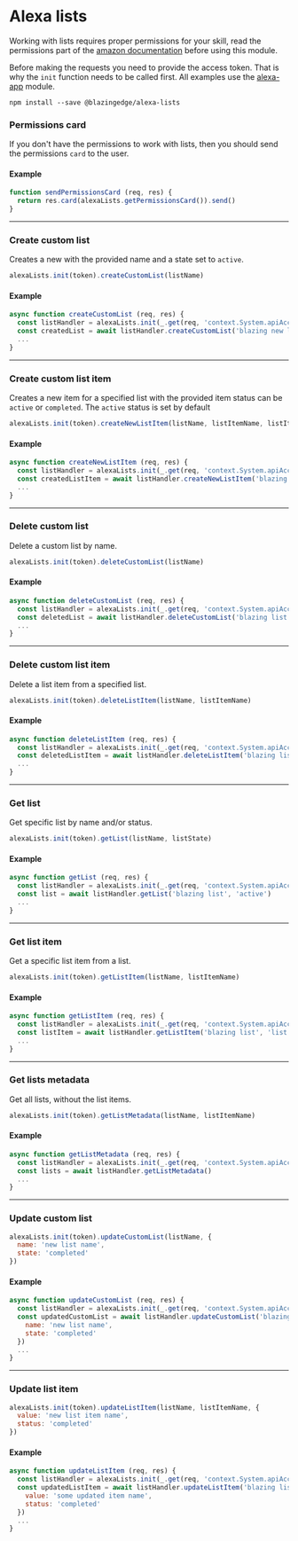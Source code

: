 # Alexa lists
Working with lists requires proper permissions for your skill, read the permissions part of the [amazon documentation](https://developer.amazon.com/docs/custom-skills/access-the-alexa-shopping-and-to-do-lists.html#permissions-setup) before using this module.

Before making the requests you need to provide the access token. That is why the `init` function needs to be called first. All examples use the [alexa-app](https://github.com/alexa-js/alexa-app) module.

```
npm install --save @blazingedge/alexa-lists
```


### Permissions card
If you don't have the permissions to work with lists, then you should send the permissions `card` to the user.
#### Example
```javascript
function sendPermissionsCard (req, res) {
  return res.card(alexaLists.getPermissionsCard()).send()
}
```

----------
### Create custom list
Creates a new with the provided name and a state set to `active`.
```javascript
alexaLists.init(token).createCustomList(listName)
```
#### Example
```javascript
async function createCustomList (req, res) {
  const listHandler = alexaLists.init(_.get(req, 'context.System.apiAccessToken'))
  const createdList = await listHandler.createCustomList('blazing new list')
  ...
}
```
----------
### Create custom list item
Creates a new item for a specified list with the provided item status can be `active` or `completed`. The `active` status is set by default

```javascript
alexaLists.init(token).createNewListItem(listName, listItemName, listItemStatus)
```
#### Example
```javascript
async function createNewListItem (req, res) {
  const listHandler = alexaLists.init(_.get(req, 'context.System.apiAccessToken'))
  const createdListItem = await listHandler.createNewListItem('blazing list', 'buy apples', 'completed')
  ...
}
```
----------
### Delete custom list
Delete a custom list by name.
```javascript
alexaLists.init(token).deleteCustomList(listName)
```
#### Example
```javascript
async function deleteCustomList (req, res) {
  const listHandler = alexaLists.init(_.get(req, 'context.System.apiAccessToken'))
  const deletedList = await listHandler.deleteCustomList('blazing list')
  ...
}
```
----------
### Delete custom list item
Delete a list item from a specified list.
```javascript
alexaLists.init(token).deleteListItem(listName, listItemName)
```
#### Example
```javascript
async function deleteListItem (req, res) {
  const listHandler = alexaLists.init(_.get(req, 'context.System.apiAccessToken'))
  const deletedListItem = await listHandler.deleteListItem('blazing list', 'buy apples')
  ...
}
```
----------
### Get list
Get specific list by name and/or status.
```javascript
alexaLists.init(token).getList(listName, listState)
```
#### Example
```javascript
async function getList (req, res) {
  const listHandler = alexaLists.init(_.get(req, 'context.System.apiAccessToken'))
  const list = await listHandler.getList('blazing list', 'active')
  ...
}
```
----------
### Get list item
Get a specific list item from a list.
```javascript
alexaLists.init(token).getListItem(listName, listItemName)
```
#### Example
```javascript
async function getListItem (req, res) {
  const listHandler = alexaLists.init(_.get(req, 'context.System.apiAccessToken'))
  const listItem = await listHandler.getListItem('blazing list', 'list item')
  ...
}
```
----------
### Get lists metadata
Get all lists, without the list items.
```javascript
alexaLists.init(token).getListMetadata(listName, listItemName)
```
#### Example
```javascript
async function getListMetadata (req, res) {
  const listHandler = alexaLists.init(_.get(req, 'context.System.apiAccessToken'))
  const lists = await listHandler.getListMetadata()
  ...
}
```
----------
### Update custom list
```javascript
alexaLists.init(token).updateCustomList(listName, {
  name: 'new list name',
  state: 'completed'
})
```
#### Example
```javascript
async function updateCustomList (req, res) {
  const listHandler = alexaLists.init(_.get(req, 'context.System.apiAccessToken'))
  const updatedCustomList = await listHandler.updateCustomList('blazing list', {
    name: 'new list name',
    state: 'completed'
  })
  ...
}
```
----------
### Update list item
```javascript
alexaLists.init(token).updateListItem(listName, listItemName, {
  value: 'new list item name',
  status: 'completed'
})
```
#### Example
```javascript
async function updateListItem (req, res) {
  const listHandler = alexaLists.init(_.get(req, 'context.System.apiAccessToken'))
  const updatedListItem = await listHandler.updateListItem('blazing list', 'some item', {
    value: 'some updated item name',
    status: 'completed'
  })
  ...
}
```
